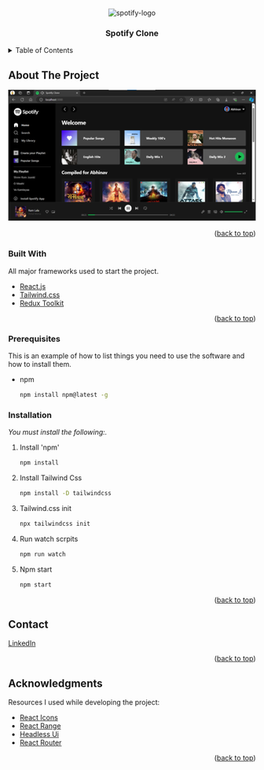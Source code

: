<div id="top"></div>

<!-- PROJECT LOGO -->
<br />
<div align="center">
  <a>
    <img src="https://storage.googleapis.com/pr-newsroom-wp/1/2018/11/Spotify_Logo_CMYK_Green.png" alt="spotify-logo" width="220" height="70">
  </a>

  <h3 align="center">Spotify Clone</h3>
</div>

<!-- TABLE OF CONTENTS -->
<details>
  <summary>Table of Contents</summary>
  <ol>
    <li>
      <a href="#about-the-project">About The Project</a>
      <ul>
        <li><a href="#built-with">Built With</a></li>
      </ul>
    </li>
    <li>
      <a href="#getting-started">Getting Started</a>
      <ul>
        <li><a href="#prerequisites">Prerequisites</a></li>
        <li><a href="#installation">Installation</a></li>
      </ul>
    </li>
    <li><a href="#contact">Contact</a></li>
    <li><a href="#acknowledgments">Acknowledgments</a></li>
  </ol>
</details>

<!-- ABOUT THE PROJECT -->

## About The Project

![Spotify Clone Screenshot](ss.png)

<p align="right">(<a href="#top">back to top</a>)</p>

### Built With

All major frameworks used to start the project.

- [React.js](https://reactjs.org/)
- [Tailwind.css](https://tailwindcss.com/)
- [Redux Toolkit](https://redux-toolkit.js.org/)

<p align="right">(<a href="#top">back to top</a>)</p>

### Prerequisites

This is an example of how to list things you need to use the software and how to install them.

- npm
  ```sh
  npm install npm@latest -g
  ```

### Installation

_You must install the following:._

1. Install 'npm'
   ```sh
   npm install
   ```
1. Install Tailwind Css
   ```sh
   npm install -D tailwindcss
   ```
1. Tailwind.css init
   ```sh
   npx tailwindcss init
   ```
1. Run watch scrpits
   ```sh
   npm run watch
   ```
1. Npm start
   ```sh
   npm start
   ```

<p align="right">(<a href="#top">back to top</a>)</p>

## Contact

[LinkedIn](https://www.linkedin.com/in/abhinav-anand18)

<p align="right">(<a href="#top">back to top</a>)</p>

<!-- ACKNOWLEDGMENTS -->

## Acknowledgments

Resources I used while developing the project:

- [React Icons](https://react-icons.github.io/react-icons/search)
- [React Range](https://www.npmjs.com/package/react-range)
- [Headless Ui](https://headlessui.dev/)
- [React Router](https://reactrouter.com/)

<p align="right">(<a href="#top">back to top</a>)</p>
